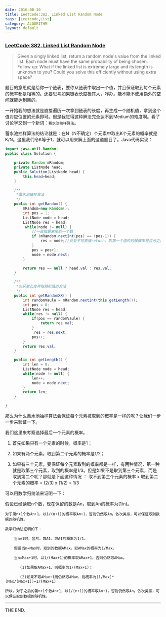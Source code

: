 ```yaml
---
date: 2016-08-10
title: LeetCode:382. Linked List Random Node
tags: [Leetcode,List]
category: ALGORITHM
layout: default
---
```


### [LeetCode:382. Linked List Random Node](https://leetcode.com/problems/linked-list-random-node/)

> Given a singly linked list, return a random node's value from the linked list. Each node must have the same probability of being chosen.
Follow up:
What if the linked list is extremely large and its length is unknown to you? Could you solve this efficiently without using extra space?

<!--more-->

题目的意思就是给你一个链表，要你从链表中取出一个值，并且保证取到每个元素的概率都是相等的。还要思考如果链表长度极其大，咋办。能不能不使用额外的空间就能达到目的。

一开始我的想法就是直接遍历一次拿到链表的长度，再生成一个随机值，拿到这个值对应位置的元素即可。但是我觉得这种解法完全达不到Medium的难度啊。看了讨论学又到一个新词：`蓄水池抽样算法`。

蓄水池抽样算法的结论就是：在N（N不确定）个元素中取出K个元素的概率就是 K/N。这里我们令K等于1，就可以用来解上面的这道题目了。Java代码实现：

```java
import java.util.Random;
public class Solution {

    private Random mRandom;
    private ListNode head;
    public Solution(ListNode head) {
        this.head=head;
    }

    /**
     *蓄水池抽样算法
     */
    public int getRandom() {
        mRandom=new Random();
        int pos = 1;
        ListNode node = head;
        ListNode res = head;
         while(node != null) {
            //一直取最末尾的一个数
            if (mRandom.nextInt(pos) == (pos-1)) {
                res = node;//此处不可直接return。取第一个值的时候概率是百分之百，直接返回。
            }
            pos = pos+1;
            node = node.next;
        }

        return res == null ? head.val : res.val;
    }

    /**
     *先获取长度再取随机值的方法
     */
    public int getRandomXX() {
        int randomVaule = mRandom.nextInt(this.getLength());
        int pos = 0;
        ListNode res = head;
        while(res != null) {
            if(pos == randomVaule) {
                return res.val;
            }
             res = res.next;
            pos++;
        }
        return res.val;
    }

    public int getLength() {
        int len = 0;
        ListNode node = head;
        while(node != null) {
            len++;
            node = node.next;
        }
        return len;
    }

}
```

那么为什么蓄水池抽样算法会保证每个元素被取到的概率是一样的呢？让我们一步一步来验证一下。

我们这里来考察选择最后一个元素的概率。

1. 首先如果只有一个元素的时候，概率是1；

2. 如果有两个元素，取到第二个元素的概率是1/2；

3. 如果有三个元素，要保证每个元素取到的概率都是一样，有两种情况，第一种就是取第三个元素，取到的概率是1/3。但是如果不是取到第三个元素，而是取到第二个呢？那就是下面这种情况 ： 取不到第三个元素的概率 x 取到第二个元素的概率 = (2/3) x (1/2) = 1/3

可以用数学归纳法来证明一下：

假设已经读取n个数，现在保留的数是An，取到An的概率为(1/n)。

```
对于第n+1个数An+1，以1/(n+1)的概率取An+1，否则仍然取An。依次类推，可以保证取到数据的随机性。

数学归纳法证明如下：

    当n=1时，显然，取A1。取A1的概率为1/1。

    假设当n=Max时，取到的数据AMax。取AMax的概率为1/Max。

    当n=Max+1时，以1/(Max+1)的概率取AMax+1，否则仍然取AMax。

　　　　(1)如果取AMax+1，则概率为1/(Max+1)；

　　　　(2)如果不取AMax+1而仍然取AMax，则概率为(1/Max)*(Max/(Max+1))=1/(Max+1)

所以，对于之后的第n+1个数An+1，以1/(n+1)的概率取An+1，否则仍然取An。依次类推，可以保证取到数据的随机性。
```

- - -
THE END.
